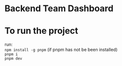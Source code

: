 # Backend Team Dashboard
# To run the project 

run: <br>
 `npm install -g pnpm` (if pnpm has not be been installed)<br>
 `pnpm i`<br>
 `pnpm dev`<br>
